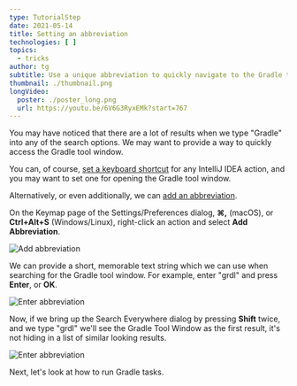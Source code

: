 ```yaml
---
type: TutorialStep
date: 2021-05-14
title: Setting an abbreviation
technologies: [ ]
topics:
  - tricks
author: tg
subtitle: Use a unique abbreviation to quickly navigate to the Gradle tool window
thumbnail: ./thumbnail.png
longVideo:
  poster: ./poster_long.png
  url: https://youtu.be/6V6G3RyxEMk?start=767
---
```


You may have noticed that there are a lot of results when we type "Gradle" into any of the search options. We may want to provide a way to quickly access the Gradle tool window.

You can, of course, [set a keyboard shortcut](https://www.jetbrains.com/help/idea/configuring-keyboard-and-mouse-shortcuts.html#add-keyboard-shortcut) for any IntelliJ IDEA action, and you may want to set one for opening the Gradle tool window.

Alternatively, or even additionally, we can [add an abbreviation](https://www.jetbrains.com/help/idea/configuring-keyboard-and-mouse-shortcuts.html#add-abbreviation).

On the Keymap page of the Settings/Preferences dialog, **⌘,** (macOS), or **Ctrl+Alt+S**  (Windows/Linux), right-click an action and select **Add Abbreviation**.

![Add abbreviation](./add-abbreviation.png)

We can provide a short, memorable text string which we can use when searching for the Gradle tool window. For example, enter "grdl" and press **Enter**, or **OK**.

![Enter abbreviation](./abbreviation-to-use.png)

Now, if we bring up the Search Everywhere dialog by pressing **Shift** twice, and we type "grdl" we'll see the Gradle Tool Window as the first result, it's not hiding in a list of similar looking results.

![Enter abbreviation](./grdl-search-results.png)

Next, let's look at how to run Gradle tasks.